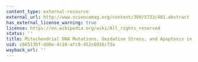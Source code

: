 ```yaml
---
content_type: external-resource
external_url: http://www.sciencemag.org/content/309/5733/481.abstract
has_external_license_warning: true
license: https://en.wikipedia.org/wiki/All_rights_reserved
status: ''
title: Mitochondrial DNA Mutations, Oxidative Stress, and Apoptosis in Mammalian Aging
uid: c66513bf-dd6e-4c18-afc9-452c6016c73a
wayback_url: ''
---
```

